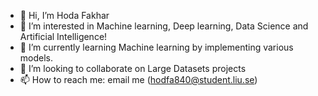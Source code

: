 - 👋 Hi, I’m Hoda Fakhar 
- 👀 I’m interested in Machine learning, Deep learning, Data Science and Artificial Intelligence!
- 🌱 I’m currently learning Machine learning by implementing various models.
- 💞️ I’m looking to collaborate on Large Datasets projects
- 📫 How to reach me: email me (hodfa840@student.liu.se)

<!---
hodfa840/hodfa840 is a ✨ special ✨ repository because its `README.md` (this file) appears on your GitHub profile.
You can click the Preview link to take a look at your changes.
Data Scientist passionate about using machine learning to solve real-world problems. Skilled in Python, PyTorch, SQL, and data visualization.

--->
